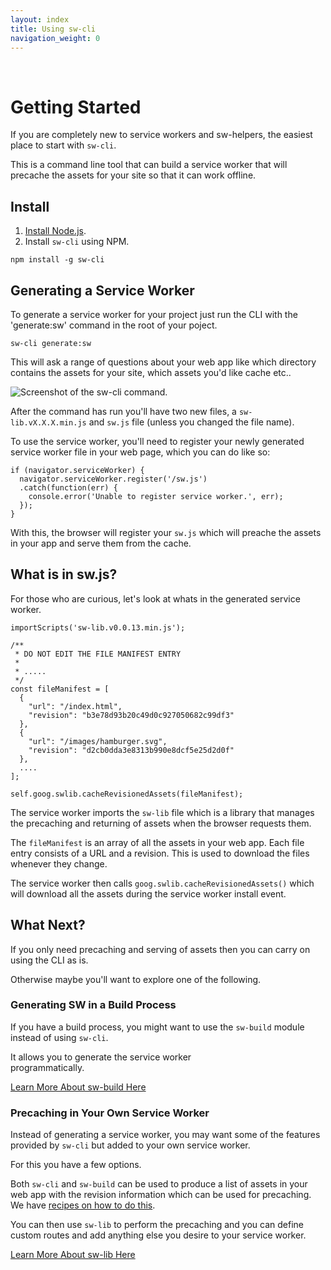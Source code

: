 ```yaml
---
layout: index
title: Using sw-cli
navigation_weight: 0
---
```

 
# Getting Started

If you are completely new to service workers and sw-helpers,
the easiest place to start with `sw-cli`.

This is a command line tool that can build a service
worker that will precache the assets for your site so that
it can work offline.

## Install

1. [Install Node.js](https://nodejs.org/en/).
2. Install `sw-cli` using NPM.

```
npm install -g sw-cli
```

## Generating a Service Worker

To generate a service worker for your project just run
the CLI with the 'generate:sw' command in the root of
your poject.

```
sw-cli generate:sw
```

This will ask a range of questions about your web app like
which directory contains the assets for your site, which assets
you'd like cache etc..

![Screenshot of the sw-cli command.](./images/sw-cli-questions.png)

After the command has run you'll have two new files, a
`sw-lib.vX.X.X.min.js` and `sw.js` file (unless you changed
the file name).

To use the service worker, you'll need to register your
newly generated service worker file in your web page,
which you can do like so:

```
if (navigator.serviceWorker) {
  navigator.serviceWorker.register('/sw.js')
  .catch(function(err) {
    console.error('Unable to register service worker.', err);
  });
}
```

With this, the browser will register your `sw.js` which
will preache the assets in your app and serve them
from the cache.

## What is in sw.js?

For those who are curious, let's look at whats in the
generated service worker.

```
importScripts('sw-lib.v0.0.13.min.js');

/**
 * DO NOT EDIT THE FILE MANIFEST ENTRY
 *
 * .....
 */
const fileManifest = [
  {
    "url": "/index.html",
    "revision": "b3e78d93b20c49d0c927050682c99df3"
  },
  {
    "url": "/images/hamburger.svg",
    "revision": "d2cb0dda3e8313b990e8dcf5e25d2d0f"
  },
  ....
];

self.goog.swlib.cacheRevisionedAssets(fileManifest);
```

The service worker imports the `sw-lib` file which is
a library that manages the precaching and returning
of assets when the browser requests them.

The `fileManifest` is an array of all the assets in your
web app. Each file entry consists of a URL and a revision.
This is used to download the files whenever they change.

The service worker then calls
`goog.swlib.cacheRevisionedAssets()` which will download
all the assets during the service worker install event.

## What Next?

If you only need precaching and serving of assets then
you can carry on using the CLI as is.

Otherwise maybe you'll want to explore one of the following.

### Generating SW in a Build Process

If you have a build process, you might want to use the
`sw-build` module instead of using `sw-cli`.

It allows you to generate the service worker  
programmatically.

[Learn More About sw-build Here](../reference-docs/stable/latest/module-sw-build.html#main)

### Precaching in Your Own Service Worker

Instead of generating a service worker, you may want some
of the features provided by `sw-cli` but added to your
own service worker.

For this you have a few options.

Both `sw-cli` and `sw-build` can be used to produce a
list of assets in your web app with the revision
information which can be used for precaching. We have
[recipes on how to do this](../recipes#main).

You can then use `sw-lib` to perform the precaching and
you can define custom routes and add anything else you
desire to your service worker.

[Learn More About sw-lib Here](../reference-docs/stable/latest/module-sw-lib.html#main)
